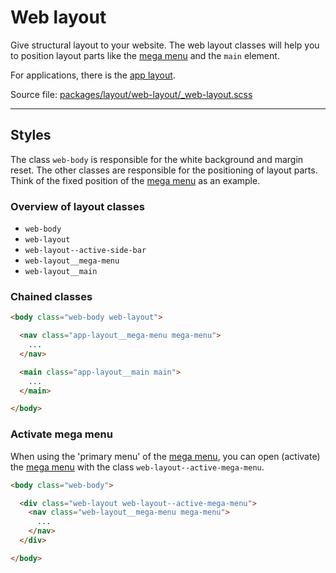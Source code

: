 # Web layout
Give structural layout to your website. The web layout classes will help you to position layout parts like the [mega menu](/#/layout/mega-menu) and the `main` element.

For applications, there is the [app layout](/#/layout/app-layout).

Source file: [packages/layout/web-layout/_web-layout.scss](https://github.com/kpn/kpn-style/blob/master/packages/layout/web-layout/_web-layout.scss)

---

## Styles
The class `web-body` is responsible for the white background and margin reset. The other classes are responsible for the positioning of layout parts. Think of the fixed position of the [mega menu](/#/layout/mega-menu) as an example.

### Overview of layout classes
* `web-body` 
* `web-layout` 
* `web-layout--active-side-bar`
* `web-layout__mega-menu`
* `web-layout__main`

### Chained classes 
```html
<body class="web-body web-layout">

  <nav class="app-layout__mega-menu mega-menu">
    ...
  </nav>

  <main class="app-layout__main main">
    ...
  </main>

</body>
```

### Activate mega menu
When using the 'primary menu' of the [mega menu](/#/layout/mega-menu), you can open (activate) the [mega menu](/#/layout/mega-menu) with the class `web-layout--active-mega-menu`. 

```html
<body class="web-body">

  <div class="web-layout web-layout--active-mega-menu">
    <nav class="web-layout__mega-menu mega-menu">
      ...
    </nav>
  </div>

</body>
```
